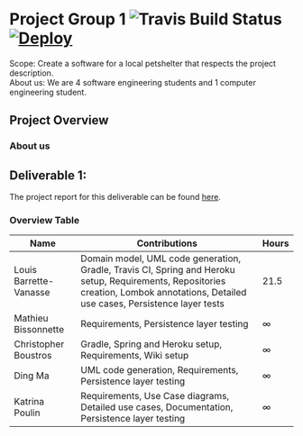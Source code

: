 # Project Group 1 ![Travis Build Status](https://travis-ci.com/McGill-ECSE321-Winter2020/project-group-01.svg?token=fsmRFkAy9TTnJy5UEPzf&branch=master) [![Deploy](https://www.herokucdn.com/deploy/button.svg)](https://heroku.com/deploy)

Scope: Create a software for a local petshelter that respects the project description.\
About us: We are 4 software engineering students and 1 computer engineering student. 

## Project Overview

### About us

## Deliverable 1:

The project report for this deliverable can be found [here](https://github.com/McGill-ECSE321-Winter2020/project-group-01/wiki).

### Overview Table

| Name | Contributions | Hours |
| ------------- | ------------- | ------------- |
| Louis Barrette-Vanasse | Domain model, UML code generation, Gradle, Travis CI, Spring and Heroku setup, Requirements, Repositories creation, Lombok annotations, Detailed use cases, Persistence layer tests | 21.5 |
| Mathieu Bissonnette |Requirements, Persistence layer testing | ∞ |
| Christopher Boustros | Gradle, Spring and Heroku setup, Requirements, Wiki setup | ∞ |
| Ding Ma | UML code generation, Requirements, Persistence layer testing | ∞ |
| Katrina Poulin | Requirements, Use Case diagrams, Detailed use cases, Documentation, Persistence layer testing | ∞ |

